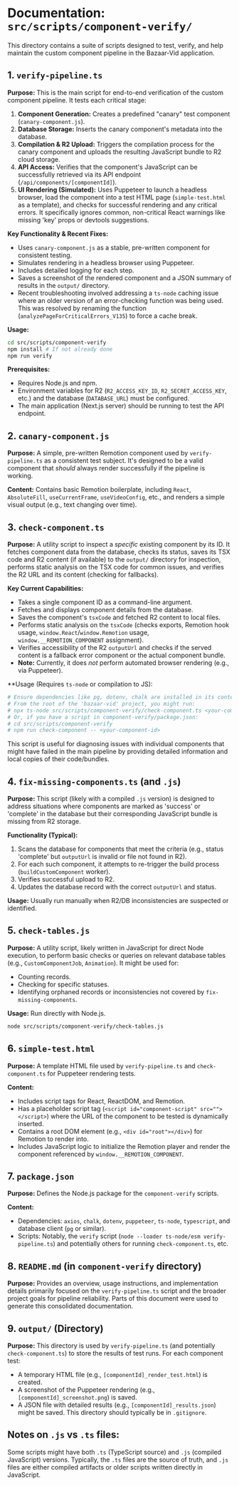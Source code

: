 # Documentation: `src/scripts/component-verify/`

This directory contains a suite of scripts designed to test, verify, and help maintain the custom component pipeline in the Bazaar-Vid application.

## 1. `verify-pipeline.ts`

**Purpose:**
This is the main script for end-to-end verification of the custom component pipeline. It tests each critical stage:
1.  **Component Generation:** Creates a predefined "canary" test component (`canary-component.js`).
2.  **Database Storage:** Inserts the canary component's metadata into the database.
3.  **Compilation & R2 Upload:** Triggers the compilation process for the canary component and uploads the resulting JavaScript bundle to R2 cloud storage.
4.  **API Access:** Verifies that the component's JavaScript can be successfully retrieved via its API endpoint (`/api/components/[componentId]`).
5.  **UI Rendering (Simulated):** Uses Puppeteer to launch a headless browser, load the component into a test HTML page (`simple-test.html` as a template), and checks for successful rendering and any critical errors. It specifically ignores common, non-critical React warnings like missing 'key' props or devtools suggestions.

**Key Functionality & Recent Fixes:**
*   Uses `canary-component.js` as a stable, pre-written component for consistent testing.
*   Simulates rendering in a headless browser using Puppeteer.
*   Includes detailed logging for each step.
*   Saves a screenshot of the rendered component and a JSON summary of results in the `output/` directory.
*   Recent troubleshooting involved addressing a `ts-node` caching issue where an older version of an error-checking function was being used. This was resolved by renaming the function (`analyzePageForCriticalErrors_V135`) to force a cache break.

**Usage:**
```bash
cd src/scripts/component-verify
npm install # If not already done
npm run verify
```
**Prerequisites:**
*   Requires Node.js and npm.
*   Environment variables for R2 (`R2_ACCESS_KEY_ID`, `R2_SECRET_ACCESS_KEY`, etc.) and the database (`DATABASE_URL`) must be configured.
*   The main application (Next.js server) should be running to test the API endpoint.

## 2. `canary-component.js`

**Purpose:**
A simple, pre-written Remotion component used by `verify-pipeline.ts` as a consistent test subject. It's designed to be a valid component that *should* always render successfully if the pipeline is working.

**Content:**
Contains basic Remotion boilerplate, including `React`, `AbsoluteFill`, `useCurrentFrame`, `useVideoConfig`, etc., and renders a simple visual output (e.g., text changing over time).

## 3. `check-component.ts`

**Purpose:**
A utility script to inspect a *specific* existing component by its ID. It fetches component data from the database, checks its status, saves its TSX code and R2 content (if available) to the `output/` directory for inspection, performs static analysis on the TSX code for common issues, and verifies the R2 URL and its content (checking for fallbacks).

**Key Current Capabilities:**
*   Takes a single component ID as a command-line argument.
*   Fetches and displays component details from the database.
*   Saves the component's `tsxCode` and fetched R2 content to local files.
*   Performs static analysis on the `tsxCode` (checks exports, Remotion hook usage, `window.React`/`window.Remotion` usage, `window.__REMOTION_COMPONENT` assignment).
*   Verifies accessibility of the R2 `outputUrl` and checks if the served content is a fallback error component or the actual component bundle.
*   **Note:** Currently, it does *not* perform automated browser rendering (e.g., via Puppeteer).

**Usage (Requires `ts-node` or compilation to JS):
```bash
# Ensure dependencies like pg, dotenv, chalk are installed in its context
# From the root of the 'bazaar-vid' project, you might run:
# npx ts-node src/scripts/component-verify/check-component.ts <your-component-id>
# Or, if you have a script in component-verify/package.json:
# cd src/scripts/component-verify
# npm run check-component -- <your-component-id>
```
This script is useful for diagnosing issues with individual components that might have failed in the main pipeline by providing detailed information and local copies of their code/bundles.

## 4. `fix-missing-components.ts` (and `.js`)

**Purpose:**
This script (likely with a compiled `.js` version) is designed to address situations where components are marked as 'success' or 'complete' in the database but their corresponding JavaScript bundle is missing from R2 storage. 

**Functionality (Typical):**
1.  Scans the database for components that meet the criteria (e.g., status 'complete' but `outputUrl` is invalid or file not found in R2).
2.  For each such component, it attempts to re-trigger the build process (`buildCustomComponent` worker).
3.  Verifies successful upload to R2.
4.  Updates the database record with the correct `outputUrl` and status.

**Usage:** Usually run manually when R2/DB inconsistencies are suspected or identified.

## 5. `check-tables.js`

**Purpose:**
A utility script, likely written in JavaScript for direct Node execution, to perform basic checks or queries on relevant database tables (e.g., `CustomComponentJob`, `Animation`). It might be used for:
*   Counting records.
*   Checking for specific statuses.
*   Identifying orphaned records or inconsistencies not covered by `fix-missing-components`.

**Usage:** Run directly with Node.js.
```bash
node src/scripts/component-verify/check-tables.js
```

## 6. `simple-test.html`

**Purpose:**
A template HTML file used by `verify-pipeline.ts` and `check-component.ts` for Puppeteer rendering tests. 

**Content:**
*   Includes script tags for React, ReactDOM, and Remotion.
*   Has a placeholder script tag (`<script id="component-script" src=""></script>`) where the URL of the component to be tested is dynamically inserted.
*   Contains a root DOM element (e.g., `<div id="root"></div>`) for Remotion to render into.
*   Includes JavaScript logic to initialize the Remotion player and render the component referenced by `window.__REMOTION_COMPONENT`.

## 7. `package.json`

**Purpose:**
Defines the Node.js package for the `component-verify` scripts. 

**Content:**
*   Dependencies: `axios`, `chalk`, `dotenv`, `puppeteer`, `ts-node`, `typescript`, and database client (`pg` or similar).
*   Scripts: Notably, the `verify` script (`node --loader ts-node/esm verify-pipeline.ts`) and potentially others for running `check-component.ts`, etc.

## 8. `README.md` (in `component-verify` directory)

**Purpose:**
Provides an overview, usage instructions, and implementation details primarily focused on the `verify-pipeline.ts` script and the broader project goals for pipeline reliability. Parts of this document were used to generate this consolidated documentation.

## 9. `output/` (Directory)

**Purpose:**
This directory is used by `verify-pipeline.ts` (and potentially `check-component.ts`) to store the results of test runs. For each component test:
*   A temporary HTML file (e.g., `[componentId]_render_test.html`) is created.
*   A screenshot of the Puppeteer rendering (e.g., `[componentId]_screenshot.png`) is saved.
*   A JSON file with detailed results (e.g., `[componentId]_results.json`) might be saved.
This directory should typically be in `.gitignore`.

## Notes on `.js` vs `.ts` files:
Some scripts might have both `.ts` (TypeScript source) and `.js` (compiled JavaScript) versions. Typically, the `.ts` files are the source of truth, and `.js` files are either compiled artifacts or older scripts written directly in JavaScript.
